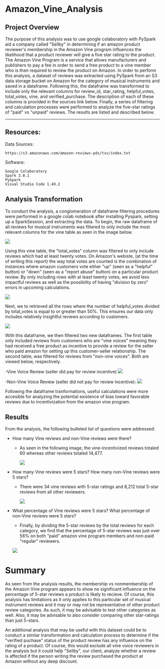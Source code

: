 # Amazon_Vine_Analysis

## Project Overview

The purpose of this analysis was to use google colaboratory with PySpark aid a company called "Sellby" in determining if an amazon product reviewer's membership in the Amazon Vine program influences the likelihood that a product reviewer will give a five star rating to the product.  The Amazon Vine Program is a service that allows manufacturers and publishers to pay a fee in order to send a free product to a vine member who is then required to review the product on Amazon.  In order to perform this analysis, a dataset of reviews was extracted using PySpark from an S3 data storage bucket on Amazon for the category of musical instruments and saved in a dataframe.  Following this, the dataframe was transformed to include only the relevant columns for review_id, star_rating, helpful_votes, total_votes, vine, and verified_purchase.  The description of each of these columns is provided in the sources link below.  Finally, a series of filtering and calculation processes were performed to analyze the five-star ratings of "paid" vs "unpaid" reviews.  The results are listed and described below.

---------------------------------------------
## Resources:

Data Sources: 

    https://s3.amazonaws.com/amazon-reviews-pds/tsv/index.txt

Software: 

    Google Colaboratory
    Spark 3.0.1
    PySpark
    Visual Studio Code 1.49.2


## Analysis Transformation

To conduct the analysis, a conglomeration of dataframe filtering procedures were performed in a google colab notebook after installing Pyspark, setting up a SparkSession, and extracting the data.  To begin, the raw dataframe of all reviews for musical instruments was filtered to only include the most relevant columns for the vine table as seen in the image below.

![](Images_for_readme/Vine_table.png)

Using this vine table, the "total_votes" column was filtered to only include reviews which had at least twenty votes.  On Amazon's webiste, (at the time of writing this report) the way total votes are counted is the combination of instances where amazon customers vote either "up" (seen as a "helpful" button) or "down" (seen as a "report abuse" button) on a particular product review.  By only including rows with at least twenty votes, we avoid less impactful reviews as well as the possibility of having "division by zero" errors in upcoming calculations.

![](Images_for_readme/at_least_20_votes.png)

Next, we to retrieved all the rows where the number of helpful_votes divided by total_votes is equal to or greater than 50%.  This ensures our data only includes relatively insightful reviews according to customers.

![](Images_for_readme/helpful_at_least_half.png)

With this dataframe, we then filtered two new dataframes.  The first table only included reviews from customers who are "vine voices" meaning they had received a free product as incentive to provide a review for the seller who paid amazon for setting up this customer-seller relationship.  The second table, was filtered for reviews from "non-vine voices".  Both are viewed below, respectively.


-Vine Voice Review (seller did pay for review incentive)
![](Images_for_readme/vine_member_yes.png)

-Non-Vine Voice Review (seller did not pay for review incentive):
![](Images_for_readme/not_vine_member.png)

Following the dataframe tranformations, useful calculations were more accesible for analyzing the potential existence of bias toward favorable reviews due to incentivization from the amazon vine program.


## Results
From the analysis, the following bulleted list of questions were addressed:

* How many Vine reviews and non-Vine reviews were there?

    - As seen in the following image, the vine-incentivized reviews totaled 60 whereas other reviews totaled 14,477.

        ![](Images_for_readme/total_reviews.png)


* How many Vine reviews were 5 stars? How many non-Vine reviews were 5 stars?

    -   There were 34 vine reviews with 5-star ratings and 8,212 total 5-star reviews from all other reviewers.

        ![](Images_for_readme/5_star_comparison.png)


* What percentage of Vine reviews were 5 stars? What percentage of non-Vine reviews were 5 stars?

    - Finally, by dividing the 5-star reviews by the total reviews for each category, we find that the percentage of 5-star reviews was just over 56% on both "paid" amazon vine program members and non-paid "regular" reviewers.

    ![](Images_for_readme/final_percentages.png)


# Summary

As seen from the analysis results, the membership vs nonmembership of the Amazon Vine program appears to show no significant influence on the percentage of 5-star reviews a product is likely to recieve.  Of course, this analysis has limitations as it only applies to this particular set of musical instrument reviews and it may or may not be representative of other product review categories.  As such, it may be advisable to test other categories as well.  Also, it may be advisable to also consider comparing other star-ratings than just 5-stars.

An additional analysis that may be useful with this dataset could be to conduct a similar transformation and calculation process to determine if the "verified puchase" status of the product review has any influence on the rating of a product.  Of course, this would exclude all vine voice reviewers in the analysis but it could help "Sellby", our client, analyze whether a review is affected if the person writing the review purchased the product at Amazon without any deep discount.